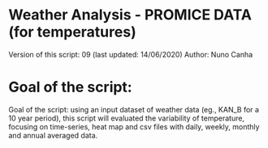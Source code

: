 # Weather Analysis - PROMICE DATA (for temperatures)

Version of this script: 09  (last updated: 14/06/2020)
Author: Nuno Canha



# Goal of the script:

Goal of the script: using an input dataset of weather data (eg., KAN_B for a 10 year period), this script will evaluated the variability of temperature, focusing on time-series, heat map and csv files with daily, weekly, monthly and annual averaged data.
